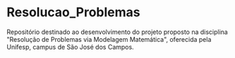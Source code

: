 # Resolucao_Problemas
Repositório destinado ao desenvolvimento do projeto proposto na disciplina "Resolução de Problemas via Modelagem Matemática", oferecida pela Unifesp, campus de São José dos Campos.
